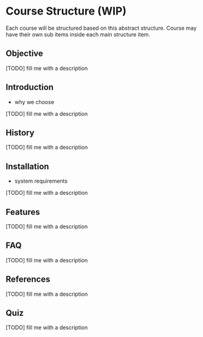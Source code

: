 # Course Structure (WIP)

Each course will be structured based on this abstract structure. Course may have their own sub items inside each main structure item.

## Objective

[TODO] fill me with a description

##  Introduction
 - why we choose

[TODO] fill me with a description

## History

[TODO] fill me with a description

## Installation
 - system requirements

[TODO] fill me with a description

## Features

[TODO] fill me with a description

## FAQ

[TODO] fill me with a description

## References

[TODO] fill me with a description

## Quiz

[TODO] fill me with a description